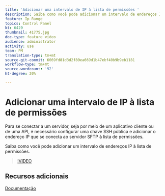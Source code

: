 ```yaml
---
title: 'Adicionar uma intervalo de IP à lista de permissões '
description: Saiba como você pode adicionar um intervalo de endereços IP à lista de permissões.
feature: Ip Range
topics: Control Panel
kt: 6429
thumbnail: 41775.jpg
doc-type: feature video
audience: administrator
activity: use
team: PM
translation-type: tm+mt
source-git-commit: 6069fd81d3d2f89ea669d1b47ebf40b9b9eb1181
workflow-type: tm+mt
source-wordcount: '92'
ht-degree: 20%

---
```



# Adicionar uma intervalo de IP à lista de permissões

Para se conectar a um servidor, seja por meio de um aplicativo cliente ou de uma API, é necessário configurar uma chave SSH pública e adicionar o endereço IP que se conecta ao servidor SFTP à lista de permissões.

Saiba como você pode adicionar um intervalo de endereços IP à lista de permissões.

>[!VIDEO](https://video.tv.adobe.com/v/41775?quality=12)

## Recursos adicionais

[Documentação](https://docs.adobe.com/content/help/en/control-panel/using/sftp-management/ip-range-allow-listing.html)
